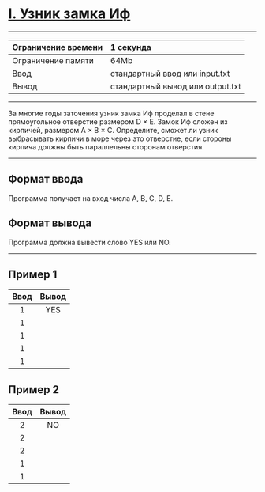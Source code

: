 # [I. Узник замка Иф](https://contest.yandex.ru/contest/27393/problems/I/)

---
| Ограничение времени  | 1 секунда  |
| :--- |:---|
| Ограничение памяти     | 64Mb |
| Ввод      | стандартный ввод или input.txt |
| Вывод | стандартный вывод или output.txt |
---

За многие годы заточения узник замка Иф проделал в стене прямоугольное отверстие размером D × E. Замок Иф сложен из кирпичей, размером A × B × C. Определите, сможет ли узник выбрасывать кирпичи в море через это отверстие, если стороны кирпича должны быть параллельны сторонам отверстия.

---
## Формат ввода
Программа получает на вход числа A, B, C, D, E.

## Формат вывода
Программа должна вывести слово YES или NO.

---
## Пример 1

| Ввод  | Вывод  |
| :---: | :---: |
| 1 | YES |
| 1 | |
| 1 | |
| 1| |
| 1| |

## Пример 2

| Ввод  | Вывод  |
| :---: | :---: |
| 2 | NO |
| 2 | |
| 2 | |
| 1 | |
| 1 | |
